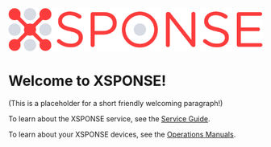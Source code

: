 ![XSPONSE logo](XSPONSE_Logo.png)
# Welcome to XSPONSE!

(This is a placeholder for a short friendly welcoming paragraph!)

To learn about the XSPONSE service, see the [Service Guide](service-guide/index.md).

To learn about your XSPONSE devices, see the [Operations Manuals](operations-manuals/index.md).
